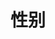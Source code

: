 ---
title: 性别
description: 关于性别/跨性别的所思所想
image:

# Badge style
style:
    background: "#2a9d8f"
    color: "#fff"
---